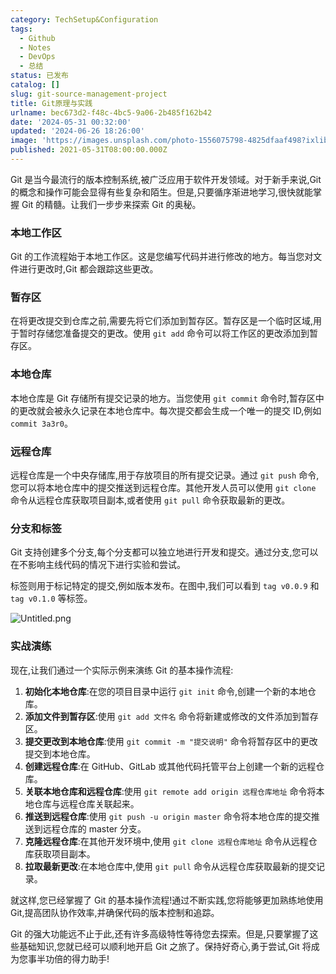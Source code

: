 ```yaml
---
category: TechSetup&Configuration
tags:
  - Github
  - Notes
  - DevOps
  - 总结
status: 已发布
catalog: []
slug: git-source-management-project
title: Git原理与实践
urlname: bec673d2-f48c-4bc5-9a06-2b485f162b42
date: '2024-05-31 00:32:00'
updated: '2024-06-26 18:26:00'
image: 'https://images.unsplash.com/photo-1556075798-4825dfaaf498?ixlib=rb-4.0.3&q=85&fm=jpg&crop=entropy&cs=srgb'
published: 2021-05-31T08:00:00.000Z
---
```


Git 是当今最流行的版本控制系统,被广泛应用于软件开发领域。对于新手来说,Git 的概念和操作可能会显得有些复杂和陌生。但是,只要循序渐进地学习,很快就能掌握 Git 的精髓。让我们一步步来探索 Git 的奥秘。


### 本地工作区


Git 的工作流程始于本地工作区。这是您编写代码并进行修改的地方。每当您对文件进行更改时,Git 都会跟踪这些更改。


### 暂存区


在将更改提交到仓库之前,需要先将它们添加到暂存区。暂存区是一个临时区域,用于暂时存储您准备提交的更改。使用 `git add` 命令可以将工作区的更改添加到暂存区。


### 本地仓库


本地仓库是 Git 存储所有提交记录的地方。当您使用 `git commit` 命令时,暂存区中的更改就会被永久记录在本地仓库中。每次提交都会生成一个唯一的提交 ID,例如 `commit 3a3r0`。


### 远程仓库


远程仓库是一个中央存储库,用于存放项目的所有提交记录。通过 `git push` 命令,您可以将本地仓库中的提交推送到远程仓库。其他开发人员可以使用 `git clone` 命令从远程仓库获取项目副本,或者使用 `git pull` 命令获取最新的更改。


### 分支和标签


Git 支持创建多个分支,每个分支都可以独立地进行开发和提交。通过分支,您可以在不影响主线代码的情况下进行实验和尝试。


标签则用于标记特定的提交,例如版本发布。在图中,我们可以看到 `tag v0.0.9` 和 `tag v0.1.0` 等标签。


![Untitled.png](https://prod-files-secure.s3.us-west-2.amazonaws.com/5d24fe63-e567-4804-86f9-9fdc62e13082/77b77e01-3aab-4add-bdbd-7f489727861d/Untitled.png?X-Amz-Algorithm=AWS4-HMAC-SHA256&X-Amz-Content-Sha256=UNSIGNED-PAYLOAD&X-Amz-Credential=ASIAZI2LB4665OAJBW5Y%2F20250328%2Fus-west-2%2Fs3%2Faws4_request&X-Amz-Date=20250328T213326Z&X-Amz-Expires=3600&X-Amz-Security-Token=IQoJb3JpZ2luX2VjEP7%2F%2F%2F%2F%2F%2F%2F%2F%2F%2FwEaCXVzLXdlc3QtMiJGMEQCIH80pzx1Y1llKN%2FB0PCtCtBU%2Fap1V3uYwwHZQGyaAWvOAiB0yKbG%2B3BQujkfSj%2FZlICp9dsiUVYru1VeO0veOlhODCr%2FAwhnEAAaDDYzNzQyMzE4MzgwNSIM2XvYhRAFBTP4H6mTKtwD1y1Y4sbBU86YNf0z8HLc4K0%2Fh2%2BKs3SoInpSzZPp5U%2FJACZdZTsY1bG6yJJ%2FXj%2BqoTvXK%2Fch9h91oiTXwyCNBhm7nvqTqqdJ2hdpcUaokm1EIUmmjBq1oQjLdgDp8WF%2FgFUY%2FCDt4e6qXK1PkvlYU1%2ByuabR3UmhUQwq9pzETQ1zEO8UFepiAVq%2BiJLcbALRMY3XOX1lb3pKar9gI1eME6xHH%2BujJhApYu1Q2N5J4I%2Fth3KpEwgF7BfJWA5aljvLMSQ42RNVeFMbJMXZN2g4No4ovVkzaBnR%2BWXUUDXvmEE3%2F%2FlmljDprHhvhLqZlC7yuf0bWbhTDEtfBzrTxvykT3o1XY8vM9ogmPX7tTQI9OZ2dASZJUSQlrMJnVfHQ0balBuxCUYcNl3%2Fhyvzk0MOIRHrmIXK1vFDKP3A0AyERFw%2Bl%2FEcSyWIEkbaLJXYCr0TxV9wevCdJl4Hxig4vVjkRYtTrBvZvcxbPbUcH%2BH1zrYDqhQDmxfSUzl5hpSboS%2FbpNxb%2FgA%2BoqQ3lEhdA9x8oBAN2R53CZ0U77OfSJqd3357zbfNzkLmPPVmVrVldvTf%2F4JHfADyQB1SdQFodtG%2Fqw0LYeO3U3M8ENjzTFdWCMeJ2SBlmM2VAmIK%2BuswvqicvwY6pgG6Uvp4ToBxdXrEFXmsdp1z972EncNOuPQKXj4syMe0vsWf23PmQ245jlfSRIH5BVZ%2FDL1d41l61MCeRxdu9TEGW5W%2FmwBq%2BQ0ap5tacrPcBF7lYD5vhg3CelPhKXWgzvCk8D7c3%2BBDPcHcIsMPRWZDXbf1mrA4ndilQgTULPRulgmJ9lZFFQWDtBb3QPk0xEcpDDu2BPnXL75fo6NA2MfWQbXqRYYC&X-Amz-Signature=8c18e2075e3b6fe7d4b039f72e145f20a45afa603b78452d63ffd51f0e4c5d53&X-Amz-SignedHeaders=host&x-id=GetObject)


### 实战演练


现在,让我们通过一个实际示例来演练 Git 的基本操作流程:

1. **初始化本地仓库**:在您的项目目录中运行 `git init` 命令,创建一个新的本地仓库。
2. **添加文件到暂存区**:使用 `git add 文件名` 命令将新建或修改的文件添加到暂存区。
3. **提交更改到本地仓库**:使用 `git commit -m "提交说明"` 命令将暂存区中的更改提交到本地仓库。
4. **创建远程仓库**:在 GitHub、GitLab 或其他代码托管平台上创建一个新的远程仓库。
5. **关联本地仓库和远程仓库**:使用 `git remote add origin 远程仓库地址` 命令将本地仓库与远程仓库关联起来。
6. **推送到远程仓库**:使用 `git push -u origin master` 命令将本地仓库的提交推送到远程仓库的 master 分支。
7. **克隆远程仓库**:在其他开发环境中,使用 `git clone 远程仓库地址` 命令从远程仓库获取项目副本。
8. **拉取最新更改**:在本地仓库中,使用 `git pull` 命令从远程仓库获取最新的提交记录。

就这样,您已经掌握了 Git 的基本操作流程!通过不断实践,您将能够更加熟练地使用 Git,提高团队协作效率,并确保代码的版本控制和追踪。


Git 的强大功能远不止于此,还有许多高级特性等待您去探索。但是,只要掌握了这些基础知识,您就已经可以顺利地开启 Git 之旅了。保持好奇心,勇于尝试,Git 将成为您事半功倍的得力助手!

